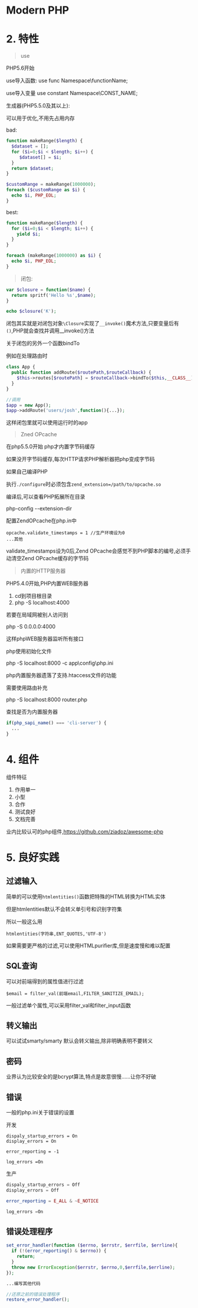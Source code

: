 # Modern PHP

# 2. 特性

>use

PHP5.6开始

use导入函数: use func Namespace\functionName;

use导入变量 use constant Namespace\CONST_NAME;

生成器(PHP5.5.0及其以上):

可以用于优化,不用先占用内存

bad:

```php
function makeRange($length) {
  $dataset = [];
  for ($i=0;$i < $length; $i++) {
     $dataset[] = $i;
  }
  return $dataset;
}

$customRange = makeRange(1000000);
foreach ($customRange as $i) {
  echo $i, PHP_EOL;
}
```

best: 

```php
function makeRange($length) {
  for ($i=0;$i < $length; $i++) {
    yield $i;
  }
}

foreach (makeRange(1000000) as $i) {
  echo $i, PHP_EOL;
}
```

>闭包:

```php
var $closure = function($name) {
  return spritf('Hello %s',$name);
}

echo $closure('K');
```

闭包其实就是对闭包对象`\Closure`实现了`__invoke()`魔术方法,只要变量后有`()`,PHP就会查找并调用__invoke()方法

关于闭包的另外一个函数bindTo

例如在处理路由时

```php
class App {
  public function addRoute($routePath,$routeCallback) {
    $this->routes[$routePath] = $routeCallback->bindTo($this,__CLASS__);
  }
}

//调用
$app = new App();
$app->addRoute('users/josh',function(){...});
```

这样闭包里就可以使用运行时的app

>Zned OPcache

在php5.5.0开始 php才内置字节码缓存

如果没开字节码缓存,每次HTTP请求PHP解析器把php变成字节码

如果自己编译PHP

执行`./configure`时必须包含`zend_extension=/path/to/opcache.so`

编译后,可以查看PHP拓展所在目录

php-config --extension-dir

配置ZendOPcache在php.in中

```shell
opcache.validate_timestamps = 1 //生产环境设为0
...其他
```

validate_timestamps设为0后,Zend OPcache会感觉不到PHP脚本的编号,必须手动清空Zend OPcache缓存的字节码

>内置的HTTP服务器

PHP5.4.0开始,PHP内置WEB服务器

1. cd到项目根目录
2. php -S localhost:4000

若要在局域网被别人访问到

php -S 0.0.0.0:4000

这样phpWEB服务器监听所有接口

php使用初始化文件

php -S localhost:8000 -c app\config\php.ini

php内置服务器遗落了支持.htaccess文件的功能

需要使用路由补充

php -S localhost:8000 router.php

查找是否为内置服务器

```php
if(php_sapi_name() === 'cli-server') {
  ...
}
```


# 4. 组件

组件特征

1. 作用单一
2. 小型
3. 合作
4. 测试良好
5. 文档完善

业内比较认可的php组件,https://github.com/ziadoz/awesome-php

# 5. 良好实践

## 过滤输入

简单的可以使用`htmlentities()`函数把特殊的HTML转换为HTML实体

但是htmlentities默认不会转义单引号和识别字符集

所以一般这么用

`htmlentities(字符串,ENT_QUOTES,'UTF-8')`

如果需要更严格的过滤,可以使用HTMLpurifier库,但是速度慢和难以配置

## SQL查询

可以对前端得到的属性值进行过滤

`$email = filter_val(前端email,FILTER_SANITIZE_EMAIL);`

一般过滤单个属性,可以采用filter_val和filter_input函数

## 转义输出

可以试试smarty/smarty 默认会转义输出,除非明确表明不要转义

## 密码

业界认为比较安全的是bcrypt算法,特点是故意很慢......让你不好破

## 错误

一般的php.ini关于错误的设置

开发
```
dispaly_startup_errors = On
display_errors = On

error_reporting = -1

log_errors =On
```

生产

```php
dispaly_startup_errors = Off
display_errors = Off

error_reporting = E_ALL & ~E_NOTICE

log_errors =On
```

## 错误处理程序

```php
set_error_handler(function ($errno, $errstr, $errfile, $errline){
  if (!(error_reporting() & $errno)) {
    return;
  }
  throw new ErrorException($errstr, $errno,0,$errfile,$errline);
});

...编写其他代码

//还原之前的错误处理程序
restore_error_handler();

```

